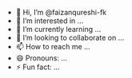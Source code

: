 - 👋 Hi, I’m @faizanqureshi-fk
- 👀 I’m interested in ...
- 🌱 I’m currently learning ...
- 💞️ I’m looking to collaborate on ...
- 📫 How to reach me ...
- 😄 Pronouns: ...
- ⚡ Fun fact: ...

<!---
faizanqureshi-fk/faizanqureshi-fk is a ✨ special ✨ repository because its `README.md` (this file) appears on your GitHub profile.
You can click the Preview link to take a look at your changes.
--->
